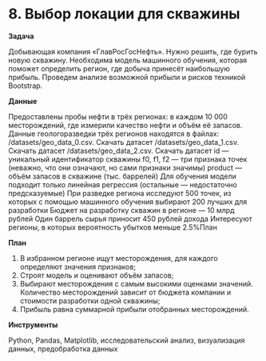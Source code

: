 # 8. Выбор локации для скважины

**Задача**

Добывающая компания «ГлавРосГосНефть». Нужно решить, где бурить новую скважину.
Необходима модель машинного обучения, которая поможет определить регион, где добыча принесёт наибольшую прибыль. Проведем анализе возможной прибыли и рисков техникой Bootstrap.

**Данные**

Предоставлены пробы нефти в трёх регионах: в каждом 10 000 месторождений, где измерили качество нефти и объём её запасов.
Данные геологоразведки трёх регионов находятся в файлах:
/datasets/geo_data_0.csv. Скачать датасет
/datasets/geo_data_1.csv. Скачать датасет
/datasets/geo_data_2.csv. Скачать датасет
id — уникальный идентификатор скважины
f0, f1, f2 — три признака точек (неважно, что они означают, но сами признаки значимы)
product — объём запасов в скважине (тыс. баррелей)
Для обучения модели подходит только линейная регрессия (остальные — недостаточно предсказуемые)
При разведке региона исследуют 500 точек, из которых с помощью машинного обучения выбирают 200 лучших для разработки
Бюджет на разработку скважин в регионе — 10 млрд рублей
Один баррель сырья приносит 450 рублей дохода
Интересуют регионы, в которых вероятность убытков меньше 2.5%План

**План**

1.	В избранном регионе ищут месторождения, для каждого определяют значения признаков;
2.	Строят модель и оценивают объём запасов;
3.	Выбирают месторождения с самым высокими оценками значений. Количество месторождений зависит от бюджета компании и стоимости разработки одной скважины;
4.	Прибыль равна суммарной прибыли отобранных месторождений.

**Инструменты**

Python, Pandas, Matplotlib, исследовательский анализ, визуализация данных, предобработка данных

